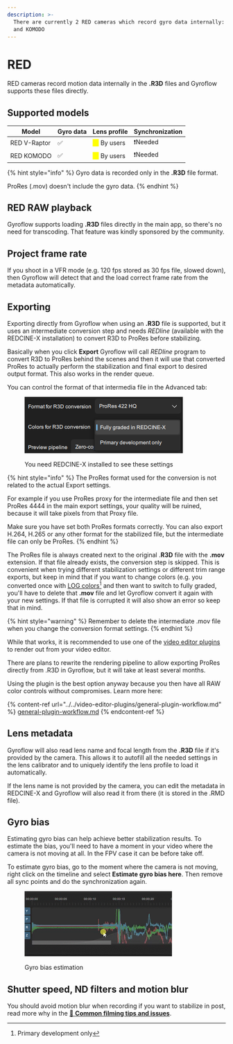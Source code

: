 ```yaml
---
description: >-
  There are currently 2 RED cameras which record gyro data internally: V-Raptor
  and KOMODO
---
```


# RED

RED cameras record motion data internally in the **.R3D** files and Gyroflow supports these files directly.

## Supported models

| Model        | Gyro data | Lens profile                                   | Synchronization |
| ------------ | --------- | ---------------------------------------------- | --------------- |
| RED V-Raptor | ✅         | <mark style="color:yellow;">⚠️</mark> By users | ❗Needed         |
| RED KOMODO   | ✅         | <mark style="color:yellow;">⚠️</mark> By users | ❗Needed         |

{% hint style="info" %}
Gyro data is recorded only in the **.R3D** file format.&#x20;

ProRes (.mov) doesn't include the gyro data.
{% endhint %}

## RED RAW playback

Gyroflow supports loading **.R3D** files directly in the main app, so there's no need for transcoding. That feature was kindly sponsored by the community.

## Project frame rate

If you shoot in a VFR mode (e.g. 120 fps stored as 30 fps file, slowed down), then Gyroflow will detect that and the load correct frame rate from the metadata automatically.

## Exporting

Exporting directly from Gyroflow when using an **.R3D** file is supported, but it uses an intermediate conversion step and needs _REDline_ (available with the REDCINE-X installation) to convert R3D to ProRes before stabilizing.

Basically when you click **Export** Gyroflow will call _REDline_ program to convert R3D to ProRes behind the scenes and then it will use that converted ProRes to actually perform the stabilization and final export to desired output format. This also works in the render queue.

You can control the format of that intermedia file in the Advanced tab:

<figure><img src="../../.gitbook/assets/image (22).png" alt=""><figcaption><p>You need REDCINE-X installed to see these settings</p></figcaption></figure>

{% hint style="info" %}
The ProRes format used for the conversion is not related to the actual Export settings.

For example if you use ProRes proxy for the intermediate file and then set ProRes 4444 in the main export settings, your quality will be ruined, because it will take pixels from that Proxy file.

Make sure you have set both ProRes formats correctly. You can also export H.264, H.265 or any other format for the stabilized file, but the intermediate file can only be ProRes.
{% endhint %}

The ProRes file is always created next to the original .**R3D** file with the **.mov** extension. If that file already exists, the conversion step is skipped. This is convenient when trying different stabilization settings or different trim range exports, but keep in mind that if you want to change colors (e.g. you converted once with [LOG colors](#user-content-fn-1)[^1] and then want to switch to fully graded, you'll have to delete that **.mov** file and let Gyroflow convert it again with your new settings. If that file is corrupted it will also show an error so keep that in mind.

{% hint style="warning" %}
Remember to delete the intermediate .mov file when you change the conversion format settings.
{% endhint %}

While that works, it is recommended to use one of the [video editor plugins](../../video-editor-plugins/general-plugin-workflow.md) to render out from your video editor.

There are plans to rewrite the rendering pipeline to allow exporting ProRes directly from .R3D in Gyroflow, but it will take at least several months.

Using the plugin is the best option anyway because you then have all RAW color controls without compromises. Learn more here:

{% content-ref url="../../video-editor-plugins/general-plugin-workflow.md" %}
[general-plugin-workflow.md](../../video-editor-plugins/general-plugin-workflow.md)
{% endcontent-ref %}

## Lens metadata

Gyroflow will also read lens name and focal length from the **.R3D** file if it's provided by the camera. This allows it to autofill all the needed settings in the lens calibrator and to uniquely identify the lens profile to load it automatically.

If the lens name is not provided by the camera, you can edit the metadata in REDCINE-X and Gyroflow will also read it from there (it is stored in the .RMD file).

## Gyro bias

Estimating gyro bias can help achieve better stabilization results. To estimate the bias, you'll need to have a moment in your video where the camera is not moving at all. In the FPV case it can be before take off.&#x20;

To estimate gyro bias, go to the moment where the camera is not moving, right click on the timeline and select **Estimate gyro bias here**. Then remove all sync points and do the synchronization again.

<figure><img src="../../.gitbook/assets/20230218023727_1.gif" alt=""><figcaption><p>Gyro bias estimation</p></figcaption></figure>

## Shutter speed, ND filters and motion blur

You should avoid motion blur when recording if you want to stabilize in post, read more why in the [📸 **Common filming tips and issues**](../common-filming-tips-and-issues.md).

[^1]: Primary development only

